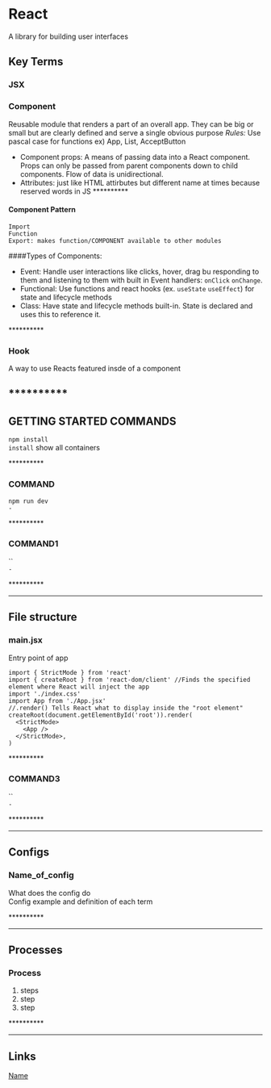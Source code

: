 # React

A library for building user interfaces

## Key Terms

### JSX
 
### Component
Reusable module that renders a part of an overall app. They can be big or small but are clearly defined and serve a single obvious purpose
*Rules:* Use pascal case for functions ex) App, List, AcceptButton

- Component props: A means of passing data into a React component. Props can only be passed from parent components down to child components. Flow of data is unidirectional.
- Attributes: just like HTML attirbutes but different name at times because reserved words in JS
\*\*\*\*\*\*\*\*\*\*


#### Component Pattern
```
Import
Function
Export: makes function/COMPONENT available to other modules
```
####Types of Components:

- Event: Handle user interactions like clicks, hover, drag bu responding to them and listening to them with built in Event handlers: `onClick` `onChange`.
- Functional: Use functions and react hooks (ex. `useState` `useEffect`) for state and lifecycle methods
- Class: Have state and lifecycle methods built-in. State is declared and uses this to reference it.


\*\*\*\*\*\*\*\*\*\*
### Hook

A way to use Reacts featured insde of a component

\*\*\*\*\*\*\*\*\*\*
---

## GETTING STARTED COMMANDS


`npm install`  
`install` show all containers

\*\*\*\*\*\*\*\*\*\*

### COMMAND

`npm run dev`  
`-`

\*\*\*\*\*\*\*\*\*\*

### COMMAND1

``  
`-`

\*\*\*\*\*\*\*\*\*\*

---

## File structure

### main.jsx
 Entry point of app 

```
import { StrictMode } from 'react'
import { createRoot } from 'react-dom/client' //Finds the specified element where React will inject the app
import './index.css'
import App from './App.jsx'
//.render() Tells React what to display inside the "root element"
createRoot(document.getElementById('root')).render(
  <StrictMode>
    <App />
  </StrictMode>,
)

```

\*\*\*\*\*\*\*\*\*\*

### COMMAND3

``  
`-`

\*\*\*\*\*\*\*\*\*\*

---

## Configs

### Name_of_config

What does the config do  
Config example and definition of each term

\*\*\*\*\*\*\*\*\*\*

---

## Processes

### Process

1. steps
2. step
3. step

\*\*\*\*\*\*\*\*\*\*

---

## Links

[Name](link)  

